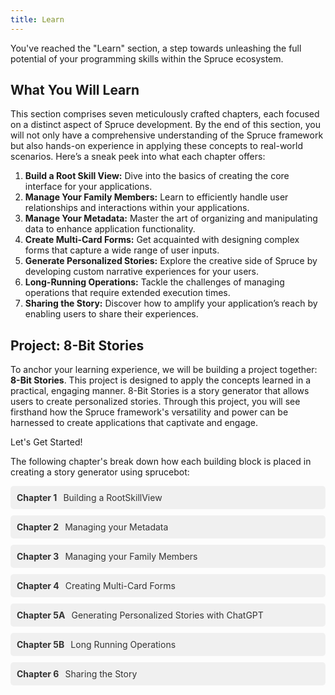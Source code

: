 ```yaml
---
title: Learn
---
```

<style>
.guide-chapters {
    display: flex;
    flex-direction: column;
    gap: 10px;
}

.chapter-link {
    display: flex;
    align-items: center;
    text-decoration: none;
    padding: 10px;
    border-radius: 5px;
    background-color: #f0f0f0;
    color: #333;
    transition: background-color 0.3s, transform 0.3s;
}

.chapter-link:hover {
    background-color: #0EDDD3;
    transform: scale(1.05); /* Slightly increase the size */
}

.chapter-number {
    font-weight: bold;
    margin-right: 10px;
}

.disabled {
    opacity: 0.5;
    cursor: default;
}

.disabled:hover {
    background-color: #f0f0f0;
    transform: none; /* No transformation for disabled links */
}
</style>

You've reached the "Learn" section, a step towards unleashing the full potential of your programming skills within the Spruce ecosystem.

## What You Will Learn

This section comprises seven meticulously crafted chapters, each focused on a distinct aspect of Spruce development. By the end of this section, you will not only have a comprehensive understanding of the Spruce framework but also hands-on experience in applying these concepts to real-world scenarios. Here’s a sneak peek into what each chapter offers:

1. **Build a Root Skill View:** Dive into the basics of creating the core interface for your applications.
2. **Manage Your Family Members:** Learn to efficiently handle user relationships and interactions within your applications.
3. **Manage Your Metadata:** Master the art of organizing and manipulating data to enhance application functionality.
4. **Create Multi-Card Forms:** Get acquainted with designing complex forms that capture a wide range of user inputs.
5. **Generate Personalized Stories:** Explore the creative side of Spruce by developing custom narrative experiences for your users.
6. **Long-Running Operations:** Tackle the challenges of managing operations that require extended execution times.
7. **Sharing the Story:** Discover how to amplify your application’s reach by enabling users to share their experiences.

## Project: 8-Bit Stories

To anchor your learning experience, we will be building a project together: **8-Bit Stories**. This project is designed to apply the concepts learned in a practical, engaging manner. 8-Bit Stories is a story generator that allows users to create personalized stories. Through this project, you will see firsthand how the Spruce framework's versatility and power can be harnessed to create applications that captivate and engage.

Let's Get Started!

The following chapter's break down how each building block is placed in creating a story generator using sprucebot:

<div class="guide-chapters">
    <a href="rootskillview/" class="chapter-link">
        <span class="chapter-number">Chapter 1</span>
        <span class="chapter-title">Building a RootSkillView</span>
    </a>
    <a href="metadata/" class="chapter-link">
        <span class="chapter-number">Chapter 2</span>
        <span class="chapter-title">Managing your Metadata</span>
    </a>
    <a href="members/" class="chapter-link">
        <span class="chapter-number">Chapter 3</span>
        <span class="chapter-title">Managing your Family Members</span>
    </a>
    <a href="multi-card-forms/" class="chapter-link">
        <span class="chapter-number">Chapter 4</span>
        <span class="chapter-title">Creating Multi-Card Forms</span>
    </a>
    <a href="personalized-stories/" class="chapter-link">
        <span class="chapter-number">Chapter 5A</span>
        <span class="chapter-title">Generating Personalized Stories with ChatGPT</span>
    </a>
    <a href="long-running-operations/" class="chapter-link">
        <span class="chapter-number">Chapter 5B</span>
        <span class="chapter-title">Long Running Operations</span>
    </a>
    <a href="share-story/" class="chapter-link">
        <span class="chapter-number">Chapter 6</span>
        <span class="chapter-title">Sharing the Story</span>
    </a>
</div>

<script>
    document.addEventListener('DOMContentLoaded', (event) => {
        // Select all chapter links
        const chapterLinks = document.querySelectorAll('.chapter-link');

        // Add a click event listener to each chapter link
        chapterLinks.forEach(link => {
            link.addEventListener('click', function(e) {
                // Prevent default action if the link is disabled
                if (this.classList.contains('disabled')) {
                    e.preventDefault();
                }
            });
        });

        // Ensure all links open in the same tab
        const allLinks = document.querySelectorAll('a');
        allLinks.forEach(link => {
            link.setAttribute('target', '_self');
        });
    });
</script>